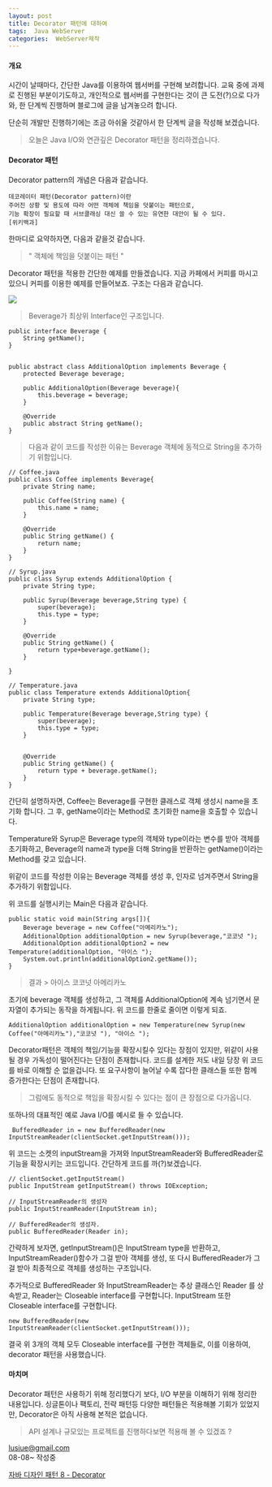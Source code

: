 ```yaml
---
layout: post
title: Decorator 패턴에 대하여
tags:  Java WebServer
categories:  WebServer제작
---       
```


#### 개요     

시간이 날때마다, 간단한 Java를 이용하여 웹서버를 구현해 보려합니다. 교육 중에 과제로 진행된 부분이기도하고, 개인적으로 웹서버를 구현한다는 것이 큰 도전(?)으로 다가와, 한 단계씩 진행하며 블로그에 글을 남겨놓으려 합니다.     

단순히 개발만 진행하기에는 조금 아쉬울 것같아서 한 단계씩 글을 작성해 보겠습니다.     


> 오늘은 Java I/O와 연관깊은 Decorator 패턴을 정리하겠습니다.   



#### Decorator 패턴       

Decorator pattern의 개념은 다음과 같습니다.     

	데코레이터 패턴(Decorator pattern)이란 
	주어진 상황 및 용도에 따라 어떤 객체에 책임을 덧붙이는 패턴으로, 
	기능 확장이 필요할 때 서브클래싱 대신 쓸 수 있는 유연한 대안이 될 수 있다.       
	[위키백과]

한마디로 요약하자면, 다음과 같을것 같습니다.    

>  " 객체에 책임을 덧붙이는 패턴 "    

Decorator 패턴을 적용한 간단한 예제를 만들겠습니다. 지금 카페에서 커피를 마시고있으니 커피를 이용한 예제를 만들어보죠. 구조는 다음과 같습니다.    

<img src = "./Decorator.png">      

> Beverage가 최상위 Interface인 구조입니다.   


	public interface Beverage {
    	String getName();
	}


	public abstract class AdditionalOption implements Beverage {
	    protected Beverage beverage;
	
	    public AdditionalOption(Beverage beverage){
	        this.beverage = beverage;
	    }
	
	    @Override
	    public abstract String getName();
	}  

> 다음과 같이 코드를 작성한 이유는 Beverage 객체에 동적으로 String을 추가하기 위함입니다.   

	// Coffee.java
	public class Coffee implements Beverage{
	    private String name;
	
	    public Coffee(String name) {
	        this.name = name;
	    }
	
	    @Override
	    public String getName() {
	        return name;
	    }
	}

	// Syrup.java
	public class Syrup extends AdditionalOption {
	    private String type;
	
	    public Syrup(Beverage beverage,String type) {
	        super(beverage);
	        this.type = type;
	    }
	
	    @Override
	    public String getName() {
	        return type+beverage.getName();
	    }
	
	}

	// Temperature.java
	public class Temperature extends AdditionalOption{
	    private String type;
	
	    public Temperature(Beverage beverage,String type) {
	        super(beverage);
	        this.type = type;
	    }
	
	
	    @Override
	    public String getName() {
	        return type + beverage.getName();
	    }
	}


  
간단히 설명하자면, Coffee는 Beverage를 구현한 클래스로 객체 생성시 name을 초기화 합니다. 그 후, getName이라는 Method로 초기화한 name을 호출할 수 있습니다.    

Temperature와 Syrup은 Beverage type의 객체와 type이라는 변수를 받아 객체를 초기화하고, Beverage의 name과 type을 더해 String을 반환하는 getName()이라는 Method를 갖고 있습니다.      

위같이 코드를 작성한 이유는 Beverage 객체를 생성 후, 인자로 넘겨주면서 String을 추가하기 위함입니다.    

위 코드를 실행시키는 Main은 다음과 같습니다.    

    public static void main(String args[]){
        Beverage beverage = new Coffee("아메리카노");
        AdditionalOption additionalOption = new Syrup(beverage,"코코넛 ");
        AdditionalOption additionalOption2 = new Temperature(additionalOption, "아이스 ");
        System.out.println(additionalOption2.getName());
    }    

> 결과 >  아이스 코코넛 아메리카노     

초기에 beverage 객체를 생성하고, 그 객체를 AdditionalOption에 계속 넘기면서 문자열이 추가되는 동작을 하게됩니다. 위 코드를 한줄로 줄이면 이렇게 되죠.

	AdditionalOption additionalOption = new Temperature(new Syrup(new Coffee("아메리카노"),"코코넛 "), "아이스 ");

Decorator패턴은 객체의 책임/기능을 확장시킬수 있다는 장점이 있지만, 위같이 사용될 경우 가독성이 떨어진다는 단점이 존재합니다. 코드를 설계한 저도 내일 당장 위 코드를 바로 이해할 순 없을겁니다. 또 요구사항이 늘어날 수록 잡다한 클래스들 또한 함께 증가한다는 단점이 존재합니다.    

> 그럼에도 동적으로 책임을 확장시킬 수 있다는 점이 큰 장점으로 다가옵니다.    

또하나의 대표적인 예로 Java I/O를 예시로 들 수 있습니다.  



	 BufferedReader in = new BufferedReader(new InputStreamReader(clientSocket.getInputStream()));      

위 코드는 소켓의 inputStream을 가져와 InputStreamReader와 BufferedReader로 기능을 확장시키는 코드입니다. 간단하게 코드를 까(?)보겠습니다.      

	// clientSocket.getInputStream()
	public InputStream getInputStream() throws IOException; 
    
	// InputStreamReader의 생성자
	public InputStreamReader(InputStream in);      

	// BufferedReader의 생성자.    
	public BufferedReader(Reader in);     

간략하게 보자면, getInputStream()은 InputStream type을 반환하고, InputStreamReader()함수가 그걸 받아 객체를 생성,  또 다시 BufferedReader가 그걸 받아 최종적으로 객체를 생성하는 구조입니다.    

추가적으로 BufferedReader 와 InputStreamReader는 추상 클래스인 Reader 를 상속받고, Reader는 Closeable interface를 구현합니다. InputStream 또한 Closeable interface를 구현합니다.

	new BufferedReader(new InputStreamReader(clientSocket.getInputStream()));        

결국 위 3개의 객체 모두 Closeable interface를 구현한 객체들로, 이를 이용하여, decorator 패턴을 사용했습니다.  

    

#### 마치며    

Decorator 패턴은 사용하기 위해 정리했다기 보다, I/O 부분을 이해하기 위해 정리한 내용입니다. 싱글톤이나 팩토리, 전략 패턴등 다양한 패턴들은 적용해볼 기회가 있었지만, Decorator은 아직 사용해 본적은 없습니다.     

> API 설계나 규모있는 프로젝트를 진행하다보면 적용해 볼 수 있겠죠 ?    

lusiue@gmail.com     
08-08~ 작성중     



[자바 디자인 패턴 8 - Decorator](http://egloos.zum.com/iilii/v/3850836)       
  